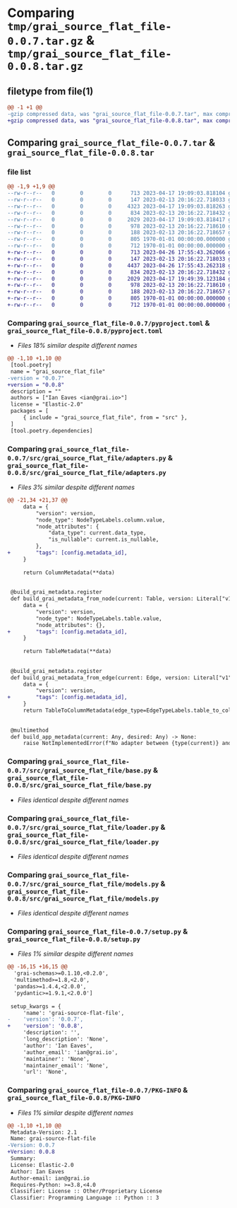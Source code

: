 # Comparing `tmp/grai_source_flat_file-0.0.7.tar.gz` & `tmp/grai_source_flat_file-0.0.8.tar.gz`

## filetype from file(1)

```diff
@@ -1 +1 @@
-gzip compressed data, was "grai_source_flat_file-0.0.7.tar", max compression
+gzip compressed data, was "grai_source_flat_file-0.0.8.tar", max compression
```

## Comparing `grai_source_flat_file-0.0.7.tar` & `grai_source_flat_file-0.0.8.tar`

### file list

```diff
@@ -1,9 +1,9 @@
--rw-r--r--   0        0        0      713 2023-04-17 19:09:03.818104 grai_source_flat_file-0.0.7/pyproject.toml
--rw-r--r--   0        0        0      147 2023-02-13 20:16:22.718033 grai_source_flat_file-0.0.7/src/grai_source_flat_file/__init__.py
--rw-r--r--   0        0        0     4323 2023-04-17 19:09:03.818263 grai_source_flat_file-0.0.7/src/grai_source_flat_file/adapters.py
--rw-r--r--   0        0        0      834 2023-02-13 20:16:22.718432 grai_source_flat_file-0.0.7/src/grai_source_flat_file/base.py
--rw-r--r--   0        0        0     2029 2023-04-17 19:09:03.818417 grai_source_flat_file-0.0.7/src/grai_source_flat_file/loader.py
--rw-r--r--   0        0        0      978 2023-02-13 20:16:22.718610 grai_source_flat_file-0.0.7/src/grai_source_flat_file/models.py
--rw-r--r--   0        0        0      188 2023-02-13 20:16:22.718657 grai_source_flat_file-0.0.7/src/grai_source_flat_file/package_definitions.py
--rw-r--r--   0        0        0      805 1970-01-01 00:00:00.000000 grai_source_flat_file-0.0.7/setup.py
--rw-r--r--   0        0        0      712 1970-01-01 00:00:00.000000 grai_source_flat_file-0.0.7/PKG-INFO
+-rw-r--r--   0        0        0      713 2023-04-26 17:55:43.262066 grai_source_flat_file-0.0.8/pyproject.toml
+-rw-r--r--   0        0        0      147 2023-02-13 20:16:22.718033 grai_source_flat_file-0.0.8/src/grai_source_flat_file/__init__.py
+-rw-r--r--   0        0        0     4437 2023-04-26 17:55:43.262318 grai_source_flat_file-0.0.8/src/grai_source_flat_file/adapters.py
+-rw-r--r--   0        0        0      834 2023-02-13 20:16:22.718432 grai_source_flat_file-0.0.8/src/grai_source_flat_file/base.py
+-rw-r--r--   0        0        0     2029 2023-04-17 19:49:39.123184 grai_source_flat_file-0.0.8/src/grai_source_flat_file/loader.py
+-rw-r--r--   0        0        0      978 2023-02-13 20:16:22.718610 grai_source_flat_file-0.0.8/src/grai_source_flat_file/models.py
+-rw-r--r--   0        0        0      188 2023-02-13 20:16:22.718657 grai_source_flat_file-0.0.8/src/grai_source_flat_file/package_definitions.py
+-rw-r--r--   0        0        0      805 1970-01-01 00:00:00.000000 grai_source_flat_file-0.0.8/setup.py
+-rw-r--r--   0        0        0      712 1970-01-01 00:00:00.000000 grai_source_flat_file-0.0.8/PKG-INFO
```

### Comparing `grai_source_flat_file-0.0.7/pyproject.toml` & `grai_source_flat_file-0.0.8/pyproject.toml`

 * *Files 18% similar despite different names*

```diff
@@ -1,10 +1,10 @@
 [tool.poetry]
 name = "grai_source_flat_file"
-version = "0.0.7"
+version = "0.0.8"
 description = ""
 authors = ["Ian Eaves <ian@grai.io>"]
 license = "Elastic-2.0"
 packages = [
     { include = "grai_source_flat_file", from = "src" },
 ]
 [tool.poetry.dependencies]
```

### Comparing `grai_source_flat_file-0.0.7/src/grai_source_flat_file/adapters.py` & `grai_source_flat_file-0.0.8/src/grai_source_flat_file/adapters.py`

 * *Files 3% similar despite different names*

```diff
@@ -21,34 +21,37 @@
     data = {
         "version": version,
         "node_type": NodeTypeLabels.column.value,
         "node_attributes": {
             "data_type": current.data_type,
             "is_nullable": current.is_nullable,
         },
+        "tags": [config.metadata_id],
     }
 
     return ColumnMetadata(**data)
 
 
 @build_grai_metadata.register
 def build_grai_metadata_from_node(current: Table, version: Literal["v1"] = "v1") -> TableMetadata:
     data = {
         "version": version,
         "node_type": NodeTypeLabels.table.value,
         "node_attributes": {},
+        "tags": [config.metadata_id],
     }
 
     return TableMetadata(**data)
 
 
 @build_grai_metadata.register
 def build_grai_metadata_from_edge(current: Edge, version: Literal["v1"] = "v1") -> TableToColumnMetadata:
     data = {
         "version": version,
+        "tags": [config.metadata_id],
     }
     return TableToColumnMetadata(edge_type=EdgeTypeLabels.table_to_column.value, **data)
 
 
 @multimethod
 def build_app_metadata(current: Any, desired: Any) -> None:
     raise NotImplementedError(f"No adapter between {type(current)} and {type(desired)} for value {current}")
```

### Comparing `grai_source_flat_file-0.0.7/src/grai_source_flat_file/base.py` & `grai_source_flat_file-0.0.8/src/grai_source_flat_file/base.py`

 * *Files identical despite different names*

### Comparing `grai_source_flat_file-0.0.7/src/grai_source_flat_file/loader.py` & `grai_source_flat_file-0.0.8/src/grai_source_flat_file/loader.py`

 * *Files identical despite different names*

### Comparing `grai_source_flat_file-0.0.7/src/grai_source_flat_file/models.py` & `grai_source_flat_file-0.0.8/src/grai_source_flat_file/models.py`

 * *Files identical despite different names*

### Comparing `grai_source_flat_file-0.0.7/setup.py` & `grai_source_flat_file-0.0.8/setup.py`

 * *Files 1% similar despite different names*

```diff
@@ -16,15 +16,15 @@
  'grai-schemas>=0.1.10,<0.2.0',
  'multimethod>=1.8,<2.0',
  'pandas>=1.4.4,<2.0.0',
  'pydantic>=1.9.1,<2.0.0']
 
 setup_kwargs = {
     'name': 'grai-source-flat-file',
-    'version': '0.0.7',
+    'version': '0.0.8',
     'description': '',
     'long_description': 'None',
     'author': 'Ian Eaves',
     'author_email': 'ian@grai.io',
     'maintainer': 'None',
     'maintainer_email': 'None',
     'url': 'None',
```

### Comparing `grai_source_flat_file-0.0.7/PKG-INFO` & `grai_source_flat_file-0.0.8/PKG-INFO`

 * *Files 1% similar despite different names*

```diff
@@ -1,10 +1,10 @@
 Metadata-Version: 2.1
 Name: grai-source-flat-file
-Version: 0.0.7
+Version: 0.0.8
 Summary: 
 License: Elastic-2.0
 Author: Ian Eaves
 Author-email: ian@grai.io
 Requires-Python: >=3.8,<4.0
 Classifier: License :: Other/Proprietary License
 Classifier: Programming Language :: Python :: 3
```

